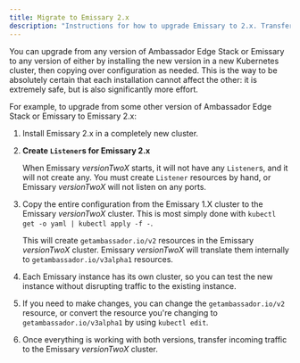 ```yaml
---
title: Migrate to Emissary 2.x
description: "Instructions for how to upgrade Emissary to 2.x. Transfer your current configuration of Ambassador Edge Stack or Emissary to 2.x"
---
```


You can upgrade from any version of Ambassador Edge Stack or Emissary to
any version of either by installing the new version in a new Kubernetes cluster,
then copying over configuration as needed. This is the way to be absolutely
certain that each installation cannot affect the other: it is extremely safe,
but is also significantly more effort.

For example, to upgrade from some other version of Ambassador Edge Stack or
Emissary to Emissary 2.x:

1. Install Emissary 2.x in a completely new cluster.

2. **Create `Listener`s for Emissary 2.x**

   When Emissary $versionTwoX$ starts, it will not have any `Listener`s, and it will not
   create any. You must create `Listener` resources by hand, or Emissary $versionTwoX$
   will not listen on any ports.

3. Copy the entire configuration from the Emissary 1.X cluster to the Emissary
   $versionTwoX$ cluster. This is most simply done with `kubectl get -o yaml | kubectl apply -f -`.

   This will create `getambassador.io/v2` resources in the Emissary $versionTwoX$ cluster.
   Emissary $versionTwoX$ will translate them internally to `getambassador.io/v3alpha1`
   resources.

4. Each Emissary instance has its own cluster, so you can test the new
   instance without disrupting traffic to the existing instance.

5. If you need to make changes, you can change the `getambassador.io/v2` resource, or convert the
   resource you're changing to `getambassador.io/v3alpha1` by using `kubectl edit`.

6. Once everything is working with both versions, transfer incoming traffic to the Emissary
   $versionTwoX$ cluster.
